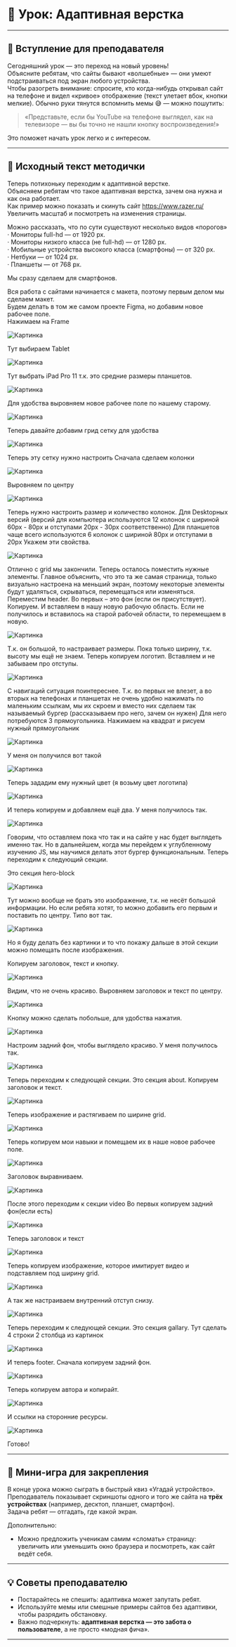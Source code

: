 # 🚀 Урок: Адаптивная верстка

---

## 🎤 Вступление для преподавателя
Сегодняшний урок — это переход на новый уровень!  
Объясните ребятам, что сайты бывают «волшебные» — они умеют подстраиваться под экран любого устройства.  
Чтобы разогреть внимание: спросите, кто когда-нибудь открывал сайт на телефоне и видел «кривое» отображение (текст улетает вбок, кнопки мелкие). Обычно руки тянутся вспомнить мемы 😅 — можно пошутить:  
> «Представьте, если бы YouTube на телефоне выглядел, как на телевизоре — вы бы точно не нашли кнопку воспроизведения!»  

Это поможет начать урок легко и с интересом.  

---

## 📖 Исходный текст методички

Теперь потихоньку переходим к адаптивной верстке.  
Объясняем ребятам что такое адаптивная верстка, зачем она нужна и как она работает.  
Как пример можно показать и скинуть сайт https://www.razer.ru/  
Увеличить масштаб и посмотреть на изменения страницы.  

Можно рассказать, что по сути существуют несколько видов «порогов»  
· Мониторы full-hd — от 1920 px.  
· Мониторы низкого класса (не full-hd) — от 1280 px.  
· Мобильные устройства высокого класса (смартфоны) — от 320 px.  
· Нетбуки — от 1024 px.  
· Планшеты — от 768 px.  

Мы сразу сделаем для смартфонов.  

Вся работа с сайтами начинается с макета, поэтому первым делом мы сделаем макет.  
Будем делать в том же самом проекте Figma, но добавим новое рабочее поле.  
Нажимаем на Frame

<img src="images/Файл%20%231.png" alt="Картинка">

Тут выбираем Tablet

<img src="images/Файл%20%232.png" alt="Картинка">

Тут выбрать iPad Pro 11 т.к. это средние размеры планшетов.

<img src="images/Файл%20%233.png" alt="Картинка">

Для удобства выровняем новое рабочее поле по нашему старому.

<img src="images/Файл%20%234.png" alt="Картинка">

Теперь давайте добавим грид сетку для удобства

<img src="images/Файл%20%235.png" alt="Картинка">

Теперь эту сетку нужно настроить
Сначала сделаем колонки

<img src="images/Файл%20%236.png" alt="Картинка">

Выровняем по центру

<img src="images/Файл%20%237.png" alt="Картинка">

Теперь нужно настроить размер и количество колонок.
Для Desktopных версий (версий для компьютера используются 12 колонок с шириной 60px - 80px и отступами 20px - 30px соответственно)
Для планшетов чаще всего используются 6 колонок с шириной 80px и отступами в 20px
Укажем эти свойства.

<img src="images/Файл%20%238.png" alt="Картинка">

Отлично с grid мы закончили.
Теперь осталось поместить нужные элементы.
Главное объяснить, что это та же самая страница, только визуально настроена на меньший экран, поэтому некоторые элементы будут удаляться, скрываться, перемещаться или изменяться.
Переместим header.
Во первых – это фон (если он присутствует).
Копируем.
И вставляем в нашу новую рабочую область.
Если не получилось и вставилось на старой рабочей области, то перемещаем в новую.

<img src="images/Файл%20%239.png" alt="Картинка">

Т.к. он большой, то настраивает размеры.
Пока только ширину, т.к. высоту мы ещё не знаем.
Теперь копируем логотип.
Вставляем и не забываем про отступы.

<img src="images/Файл%20%2310.png" alt="Картинка">

С навигаций ситуация поинтереснее.
Т.к. во первых не влезет, а во вторых на телефонах и планшетах не очень удобно нажимать по маленьким ссылкам, мы их скроем и вместо них сделаем так называемый бургер (рассказываем про него, зачем он нужен)
Для него потребуются 3 прямоугольника.
Нажимаем на квадрат и рисуем нужный прямоугольник

<img src="images/Файл%20%2311.png" alt="Картинка">

У меня он получился вот такой

<img src="images/Файл%20%2312.png" alt="Картинка">

Теперь зададим ему нужный цвет (я возьму цвет логотипа)

<img src="images/Файл%20%2313.png" alt="Картинка">

И теперь копируем и добавляем ещё два.
У меня получилось так.

<img src="images/Файл%20%2314.png" alt="Картинка">

Говорим, что оставляем пока что так и на сайте у нас будет выглядеть именно так.
Но в дальнейшем, когда мы перейдем к углубленному изучению JS, мы научимся делать этот бургер функциональным.
Теперь переходим к следующий секции.

Это секция hero-block

<img src="images/Файл%20%2315.png" alt="Картинка">

Тут можно вообще не брать это изображение, т.к. не несёт большой информации.
Но если ребята хотят, то можно добавить его первым и поставить по центру.
Типо вот так.

<img src="images/Файл%20%2316.png" alt="Картинка">

Но я буду делать без картинки и то что покажу дальше в этой секции можно помещать после изображения.

Копируем заголовок, текст и кнопку.

<img src="images/Файл%20%2317.png" alt="Картинка">

Видим, что не очень красиво.
Выровняем заголовок и текст по центру.

<img src="images/Файл%20%2318.png" alt="Картинка">

Кнопку можно сделать побольше, для удобства нажатия.

<img src="images/Файл%20%2319.png" alt="Картинка">

Настроим задний фон, чтобы выглядело красиво.
У меня получилось так.

<img src="images/Файл%20%2320.png" alt="Картинка">

Теперь переходим к следующей секции. Это секция about.
Копируем заголовок и текст.

<img src="images/Файл%20%2321.png" alt="Картинка">

Теперь изображение и растягиваем по ширине grid.

<img src="images/Файл%20%2322.png" alt="Картинка">

Теперь копируем мои навыки и помещаем их в наше новое рабочее поле.

<img src="images/Файл%20%2323.png" alt="Картинка">

Заголовок выравниваем.

<img src="images/Файл%20%2324.png" alt="Картинка">

После этого переходим к секции video
Во первых копируем задний фон(если есть)

<img src="images/Файл%20%2325.png" alt="Картинка">

Теперь заголовок и текст

<img src="images/Файл%20%2326.png" alt="Картинка">

Теперь копируем изображение, которое имитирует видео и подставляем под ширину grid.

<img src="images/Файл%20%2327.png" alt="Картинка">

А так же настраиваем внутренний отступ снизу.

<img src="images/Файл%20%2328.png" alt="Картинка">

Теперь переходим к следующей секции. Это секция gallary.
Тут сделать 4 строки 2 столбца из картинок

<img src="images/Файл%20%2329.png" alt="Картинка">

И теперь footer.
Сначала копируем задний фон.

<img src="images/Файл%20%2330.png" alt="Картинка">

Теперь копируем автора и копирайт.

<img src="images/Файл%20%2331.png" alt="Картинка">

И ссылки на сторонние ресурсы.

<img src="images/Файл%20%2332.png" alt="Картинка">

Готово!

---

## 🎲 Мини-игра для закрепления
В конце урока можно сыграть в быстрый квиз «Угадай устройство».  
Преподаватель показывает скриншоты одного и того же сайта на **трёх устройствах** (например, десктоп, планшет, смартфон).  
Задача ребят — отгадать, где какой экран.  

Дополнительно:  
- Можно предложить ученикам самим «сломать» страницу: увеличить или уменьшить окно браузера и посмотреть, как сайт ведёт себя.  

---

## 💡 Советы преподавателю
- Постарайтесь не спешить: адаптивка может запутать ребят.  
- Используйте мемы или смешные примеры сайтов без адаптивки, чтобы разрядить обстановку.  
- Важно подчеркнуть: **адаптивная верстка — это забота о пользователе**, а не просто «модная фича».  

---
